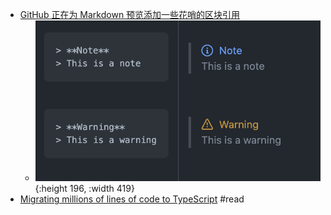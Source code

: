 - [GitHub 正在为 Markdown 预览添加一些花哨的区块引用](https://github.com/github/feedback/discussions/16925)
	- ![image.png](../assets/image_1653142136046_0.png){:height 196, :width 419}
- [Migrating millions of lines of code to TypeScript](https://stripe.com/blog/migrating-to-typescript) #read